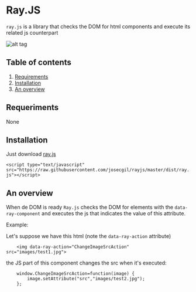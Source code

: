 # Ray.JS

`ray.js` is a library that checks the DOM for html components and execute its related js counterpart

![alt tag](https://raw.githubusercontent.com/josecgil/rayjs/master/logo/rayjs.jpg)

## Table of contents

1. [Requirements](#requeriments)
2. [Installation](#installation)
3. [An overview](#an-overview)

## Requeriments

None

## Installation

Just download [ray.js](https://raw.githubusercontent.com/josecgil/rayjs/master/dist/ray.js)

```<script type="text/javascript" src="https://raw.githubusercontent.com/josecgil/rayjs/master/dist/ray.js"></script>```

## An overview

When de DOM is ready `Ray.js` checks the DOM for elements with the `data-ray-component` and executes the js that indicates the value of this attribute.

Example:

Let's suppose we have this html (note the `data-ray-action` attribute)

```
    <img data-ray-action="ChangeImageSrcAction" src="images/test1.jpg">
```

the JS part of this component changes the src when it's executed:

```
    window.ChangeImageSrcAction=function(image) {
        image.setAttribute("src","images/test2.jpg");
    };
```



